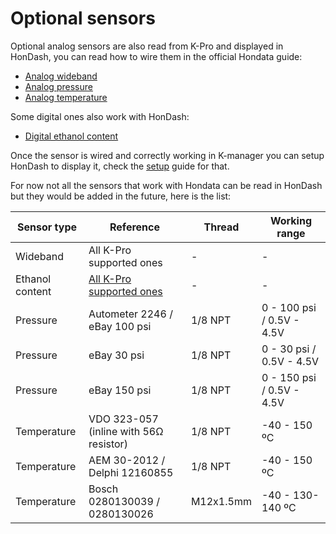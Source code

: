 # Optional sensors

Optional analog sensors are also read from K-Pro and displayed in HonDash, you can read how to wire them in the official Hondata guide:
* [Analog wideband](https://www.hondata.com/help/kmanager/index.html?analog_wideband.htm)
* [Analog pressure](https://www.hondata.com/help/kmanager/index.html?analog_pressure.htm)
* [Analog temperature](https://www.hondata.com/help/kmanager/index.html?analog_temperature.htm)

Some digital ones also work with HonDash:
* [Digital ethanol content](https://www.hondata.com/help/kmanager/index.html?flex_fuel.htm)

Once the sensor is wired and correctly working in K-manager you can setup HonDash to display it, check the [setup](https://pablobuenaposada.github.io/HonDash/SETUP.html) guide for that.

For now not all the sensors that work with Hondata can be read in HonDash but they would be added in the future, here is the list:

Sensor type | Reference | Thread | Working range
------- | --------- | ------ | ------
Wideband | All K-Pro supported ones | - | -
Ethanol content | [All K-Pro supported ones](https://www.hondata.com/help/kmanager/index.html?flex_fuel.htm) | - | -
Pressure | Autometer 2246 / eBay 100 psi | 1/8 NPT | 0 - 100 psi / 0.5V - 4.5V
Pressure | eBay 30 psi | 1/8 NPT | 0 - 30 psi / 0.5V - 4.5V
Pressure | eBay 150 psi | 1/8 NPT | 0 - 150 psi / 0.5V - 4.5V
Temperature | VDO 323-057 (inline with 56Ω resistor) | 1/8 NPT | -40 - 150 ºC
Temperature | AEM 30-2012 / Delphi 12160855 | 1/8 NPT | -40 - 150 ºC     
Temperature | Bosch 0280130039 / 0280130026 | M12x1.5mm | -40 - 130-140 ºC